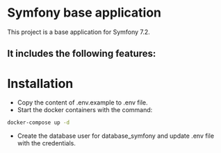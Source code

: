 # Symfony base application

This project is a base application for Symfony 7.2.

It includes the following features:
- 


# Installation
- Copy the content of .env.example to .env file.
- Start the docker containers with the command:
```bash
docker-compose up -d
```
- Create the database user for database_symfony and update .env file with the credentials.


